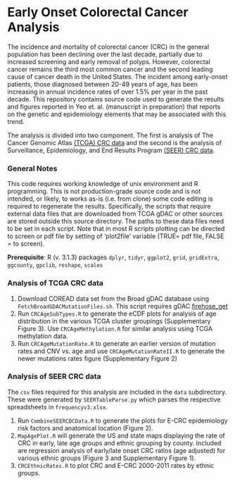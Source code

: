 
# Early Onset Colorectal Cancer Analysis

The incidence and mortality of colorectal cancer (CRC) in the general population has been declining over the last decade, partially due to increased screening and early removal of polyps. However, colorectal cancer remains the third most common cancer and the second leading cause of cancer death in the United States. The incident among early-onset patients, those diagnosed between 20-49 years of age, has been increasing in annual incidence rates of over 1.5% per year in the past decade. This repository contains source code used to generate the results and figures reported in Yeo et. al. (manuscript in preparation) that reports on the genetic and epidemiology elements that may be associated with this trend.  

The analysis is divided into two component. The first is analysis of The Cancer Genomic Atlas [(TCGA) CRC data](https://tcga-data.nci.nih.gov/docs/publications/coadread_2012/) and the second is the analysis of Surveillance, Epidemiology, and End Results Program [(SEER) CRC data](http://seer.cancer.gov/statfacts/html/colorect.html).

### General Notes
This code requires working knowledge of unix environment and R programming. This is not production-grade source code and is not intended, or likely, to works as-is (i.e. from clone) some code editing is required to regenerate the results. Specifically, the scripts that require external data files that are downloaded from TCGA gDAC or other sources are stored outside this source directory. The paths to these data files need to be set in each script. Note that in most R scripts plotting can be directed to screen or pdf file by setting of ‘plot2file’ variable (TRUE= pdf file, FALSE = to screen).

**Prerequisite**: R (v. 3.1.3) packages `dplyr`, `tidyr`, `ggplot2`, `grid`, `gridExtra`, `ggcounty`, `gpclib`, `reshape`, `scales`

### Analysis of TCGA CRC data
1. Download COREAD data set from the Broad gDAC database using `FetchBroadGDACMutationFiles.sh`. This script requires gDAC [firehose_get](https://confluence.broadinstitute.org/display/GDAC/Download)
2. Run `CRCAgeSubTypes.R` to generate the eCDF plots for analysis of age distribution in the various TCGA cluster groupings (Supplementary Figure 3). Use `CRCAgeMethylation.R` for similar analysis using TCGA methylation data.
3. Run `CRCAgeMutationRate.R` to generate an earlier version of mutation rates and CNV vs. age and use `CRCAgeMutationRateII.R` to generate the newer mutations rates figure (Supplementary Figure 2)

### Analysis of SEER CRC data
The `csv` files required for this analysis are included in the `data` subdirectory. These were generated by `SEERTableParse.py` which parses the respective spreadsheets in `frequencyv3.xlsx`. 

1. Run `CombineSEERCDCData.R` to generate the plots for E-CRC epidemiology risk factors and anatomical location (Figure 2).
2. `MapAgePlot.R` will generate the US and state maps displaying the rate of CRC in early, late age groups and ethnic grouping by county. Included are regression analysis of early/late onset CRC ratios (age adjusted) for various ethnic groups (Figure 3 and Supplementary Figure 1).
3. `CRCEthnicRates.R` to plot CRC and E-CRC 2000-2011 rates by ethnic groups.